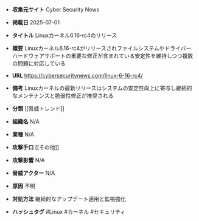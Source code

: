 - **収集元サイト**
Cyber Security News

- **掲載日**
2025-07-01

- **タイトル**
Linuxカーネル6.16-rc4のリリース

- **概要**
Linuxカーネル6.16-rc4がリリースされファイルシステムやドライバーハードウェアサポートの重要な修正が含まれている安定性を維持しつつ複数の問題に対応している

- **URL**
https://cybersecuritynews.com/linux-6-16-rc4/

- **備考**
Linuxカーネルの最新リリースはシステムの安定性向上に寄与し継続的なメンテナンスと脆弱性修正が推奨される

- **分類**
[[脅威トレンド]]

- **組織名**
N/A

- **業種**
N/A

- **攻撃手口**
[[その他]]

- **攻撃影響**
N/A

- **脅威アクター**
N/A

- **原因**
不明

- **対処方法**
継続的なアップデート適用と監視強化

- **ハッシュタグ**
#Linux #カーネル #セキュリティ
